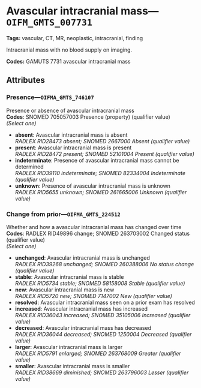# Avascular intracranial mass—`OIFM_GMTS_007731`

**Tags:** vascular, CT, MR, neoplastic, intracranial, finding

Intracranial mass with no blood supply on imaging.

**Codes:** GAMUTS 7731 avascular intracranial mass

## Attributes

### Presence—`OIFMA_GMTS_746107`

Presence or absence of avascular intracranial mass  
**Codes**: SNOMED 705057003 Presence (property) (qualifier value)  
*(Select one)*

- **absent**: Avascular intracranial mass is absent  
_RADLEX RID28473 absent; SNOMED 2667000 Absent (qualifier value)_
- **present**: Avascular intracranial mass is present  
_RADLEX RID28472 present; SNOMED 52101004 Present (qualifier value)_
- **indeterminate**: Presence of avascular intracranial mass cannot be determined  
_RADLEX RID39110 indeterminate; SNOMED 82334004 Indeterminate (qualifier value)_
- **unknown**: Presence of avascular intracranial mass is unknown  
_RADLEX RID5655 unknown; SNOMED 261665006 Unknown (qualifier value)_

### Change from prior—`OIFMA_GMTS_224512`

Whether and how a avascular intracranial mass has changed over time  
**Codes**: RADLEX RID49896 change; SNOMED 263703002 Changed status (qualifier value)  
*(Select one)*

- **unchanged**: Avascular intracranial mass is unchanged  
_RADLEX RID39268 unchanged; SNOMED 260388006 No status change (qualifier value)_
- **stable**: Avascular intracranial mass is stable  
_RADLEX RID5734 stable; SNOMED 58158008 Stable (qualifier value)_
- **new**: Avascular intracranial mass is new  
_RADLEX RID5720 new; SNOMED 7147002 New (qualifier value)_
- **resolved**: Avascular intracranial mass seen on a prior exam has resolved  
- **increased**: Avascular intracranial mass has increased  
_RADLEX RID36043 increased; SNOMED 35105006 Increased (qualifier value)_
- **decreased**: Avascular intracranial mass has decreased  
_RADLEX RID36044 decreased; SNOMED 1250004 Decreased (qualifier value)_
- **larger**: Avascular intracranial mass is larger  
_RADLEX RID5791 enlarged; SNOMED 263768009 Greater (qualifier value)_
- **smaller**: Avascular intracranial mass is smaller  
_RADLEX RID38669 diminished; SNOMED 263796003 Lesser (qualifier value)_